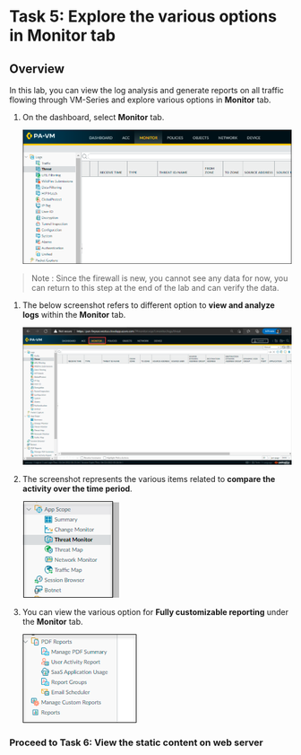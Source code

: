 # Task 5: Explore the various options in Monitor tab

## Overview

In this lab, you can view the log analysis and generate reports on all traffic flowing through VM-Series and explore various options in **Monitor** tab.

1. On the dashboard, select **Monitor** tab.

    ![](../images/image013.png)
    
>Note : Since the firewall is new, you cannot see any data for now, you can return to this step at the end of the lab and can verify the data.

1. The below screenshot refers to different option to **view and analyze logs** within the **Monitor** tab.

    ![](../images/image014.png)
     
1. The screenshot represents the various items  related to **compare the activity over the time period**.

    ![](../images/image015.png)

1. You can view the various option for **Fully customizable reporting** under the **Monitor** tab.

    ![](../images/image016.png)

### Proceed to Task 6: View the static content on web server
